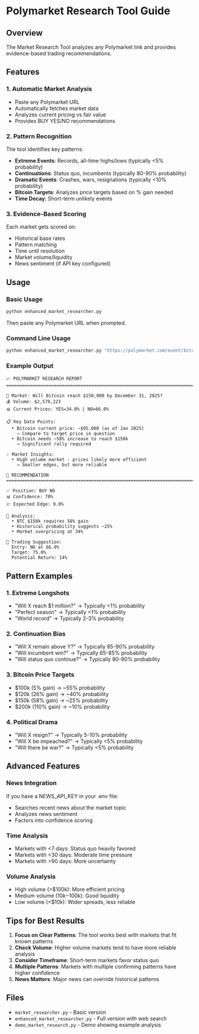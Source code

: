 # Polymarket Research Tool Guide

## Overview
The Market Research Tool analyzes any Polymarket link and provides evidence-based trading recommendations.

## Features

### 1. **Automatic Market Analysis**
- Paste any Polymarket URL
- Automatically fetches market data
- Analyzes current pricing vs fair value
- Provides BUY YES/NO recommendations

### 2. **Pattern Recognition**
The tool identifies key patterns:
- **Extreme Events**: Records, all-time highs/lows (typically <5% probability)
- **Continuations**: Status quo, incumbents (typically 80-90% probability)
- **Dramatic Events**: Crashes, wars, resignations (typically <10% probability)
- **Bitcoin Targets**: Analyzes price targets based on % gain needed
- **Time Decay**: Short-term unlikely events

### 3. **Evidence-Based Scoring**
Each market gets scored on:
- Historical base rates
- Pattern matching
- Time until resolution
- Market volume/liquidity
- News sentiment (if API key configured)

## Usage

### Basic Usage
```bash
python enhanced_market_researcher.py
```

Then paste any Polymarket URL when prompted.

### Command Line Usage
```bash
python enhanced_market_researcher.py "https://polymarket.com/event/bitcoin-150k-2025"
```

### Example Output
```
📈 POLYMARKET RESEARCH REPORT
================================================================================

📌 Market: Will Bitcoin reach $150,000 by December 31, 2025?
💰 Volume: $2,579,223
📊 Current Prices: YES=34.0% | NO=66.0%

📋 Key Data Points:
  • Bitcoin current price: ~$95,000 (as of Jan 2025)
    → Compare to target price in question
  • Bitcoin needs ~58% increase to reach $150k
    → Significant rally required

💡 Market Insights:
  • High volume market - prices likely more efficient
    → Smaller edges, but more reliable

🎯 RECOMMENDATION
================================================================================

✅ Position: BUY NO
📊 Confidence: 70%
💹 Expected Edge: 9.0%

📝 Analysis:
  • BTC $150k requires 58% gain
  • Historical probability suggests ~25%
  • Market overpricing at 34%

💸 Trading Suggestion:
  Entry: NO at 66.0%
  Target: 75.0%
  Potential Return: 14%
```

## Pattern Examples

### 1. **Extreme Longshots**
- "Will X reach $1 million?" → Typically <1% probability
- "Perfect season" → Typically <1% probability
- "World record" → Typically 2-3% probability

### 2. **Continuation Bias**
- "Will X remain above Y?" → Typically 85-90% probability
- "Will incumbent win?" → Typically 65-85% probability
- "Will status quo continue?" → Typically 80-90% probability

### 3. **Bitcoin Price Targets**
- $100k (5% gain) → ~55% probability
- $120k (26% gain) → ~40% probability
- $150k (58% gain) → ~25% probability
- $200k (110% gain) → ~10% probability

### 4. **Political Drama**
- "Will X resign?" → Typically 5-10% probability
- "Will X be impeached?" → Typically <5% probability
- "Will there be war?" → Typically <5% probability

## Advanced Features

### News Integration
If you have a NEWS_API_KEY in your .env file:
- Searches recent news about the market topic
- Analyzes news sentiment
- Factors into confidence scoring

### Time Analysis
- Markets with <7 days: Status quo heavily favored
- Markets with <30 days: Moderate time pressure
- Markets with >90 days: More uncertainty

### Volume Analysis
- High volume (>$100k): More efficient pricing
- Medium volume ($10k-$100k): Good liquidity
- Low volume (<$10k): Wider spreads, less reliable

## Tips for Best Results

1. **Focus on Clear Patterns**: The tool works best with markets that fit known patterns
2. **Check Volume**: Higher volume markets tend to have more reliable analysis
3. **Consider Timeframe**: Short-term markets favor status quo
4. **Multiple Patterns**: Markets with multiple confirming patterns have higher confidence
5. **News Matters**: Major news can override historical patterns

## Files

- `market_researcher.py` - Basic version
- `enhanced_market_researcher.py` - Full version with web search
- `demo_market_research.py` - Demo showing example analysis